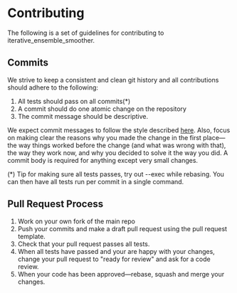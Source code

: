 # Contributing

The following is a set of guidelines for contributing to iterative_ensemble_smoother.

## Commits

We strive to keep a consistent and clean git history and all contributions
should adhere to the following:

1. All tests should pass on all commits(*)
1. A commit should do one atomic change on the repository
1. The commit message should be descriptive.

We expect commit messages to follow the style described
[here](https://chris.beams.io/posts/git-commit/). Also, focus on making clear
the reasons why you made the change in the first place—the way things worked
before the change (and what was wrong with that), the way they work now, and
why you decided to solve it the way you did. A commit body is required for
anything except very small changes.

(*) Tip for making sure all tests passes, try out --exec while rebasing. You
can then have all tests run per commit in a single command.

## Pull Request Process

1. Work on your own fork of the main repo
1. Push your commits and make a draft pull request using the pull request template.
1. Check that your pull request passes all tests.
1. When all tests have passed and your are happy with your changes, change your
   pull request to "ready for review" and ask for a code review.
1. When your code has been approved—rebase, squash and merge your changes.
